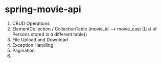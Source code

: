 # spring-movie-api

1. CRUD Operations
2. ElementCollection / CollectionTable (movie_id --> movie_cast (List of Persons stored in a different table))
3. File Upload and Download
4. Exception Handling
5. Pagination
6. 

